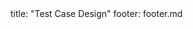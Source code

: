 <frontmatter>
title: "Test Case Design"
footer: footer.md
</frontmatter>

<include src="container-inPage-asFlat.md" boilerplate />